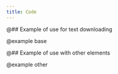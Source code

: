 ```yaml
---
title: Code
---
```


@## Example of use for text downloading

@example base

@## Example of use with other elements

@example other
